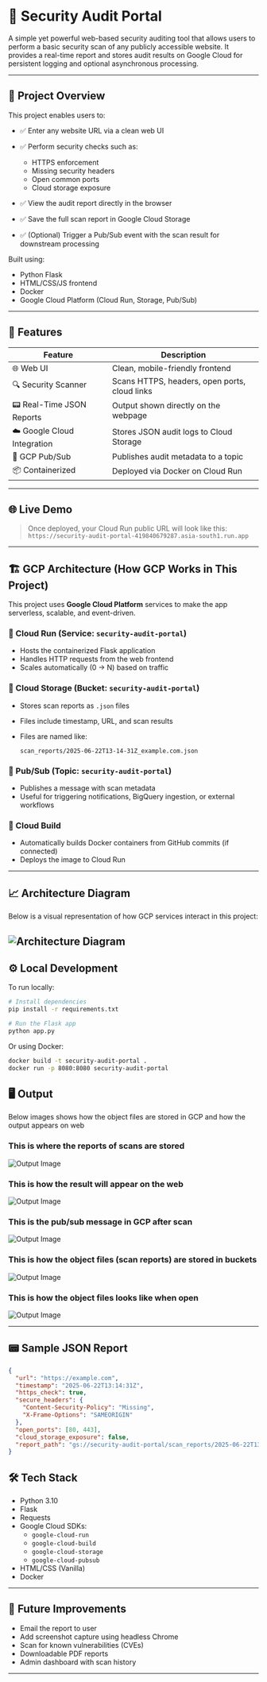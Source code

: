# 🔐 Security Audit Portal

A simple yet powerful web-based security auditing tool that allows users to perform a basic security scan of any publicly accessible website. It provides a real-time report and stores audit results on Google Cloud for persistent logging and optional asynchronous processing.

---

## 📌 Project Overview

This project enables users to:

* ✅ Enter any website URL via a clean web UI
* ✅ Perform security checks such as:

  * HTTPS enforcement
  * Missing security headers
  * Open common ports
  * Cloud storage exposure
* ✅ View the audit report directly in the browser
* ✅ Save the full scan report in Google Cloud Storage
* ✅ (Optional) Trigger a Pub/Sub event with the scan result for downstream processing

Built using:

* Python Flask
* HTML/CSS/JS frontend
* Docker
* Google Cloud Platform (Cloud Run, Storage, Pub/Sub)

---

## 🚀 Features

| Feature                     | Description                                   |
| --------------------------- | --------------------------------------------- |
| 🌐 Web UI                   | Clean, mobile-friendly frontend               |
| 🔍 Security Scanner         | Scans HTTPS, headers, open ports, cloud links |
| 📟 Real-Time JSON Reports   | Output shown directly on the webpage          |
| ☁️ Google Cloud Integration | Stores JSON audit logs to Cloud Storage       |
| 📩 GCP Pub/Sub              | Publishes audit metadata to a topic           |
| 📦 Containerized            | Deployed via Docker on Cloud Run              |

---

## 🌐 Live Demo

> Once deployed, your Cloud Run public URL will look like this:
> `https://security-audit-portal-419840679287.asia-south1.run.app`

---

## 🏗️ GCP Architecture (How GCP Works in This Project)

This project uses **Google Cloud Platform** services to make the app serverless, scalable, and event-driven.

### 🔹 Cloud Run (Service: `security-audit-portal`)

* Hosts the containerized Flask application
* Handles HTTP requests from the web frontend
* Scales automatically (0 → N) based on traffic

### 🔹 Cloud Storage (Bucket: `security-audit-portal`)

* Stores scan reports as `.json` files
* Files include timestamp, URL, and scan results
* Files are named like:

  ```
  scan_reports/2025-06-22T13-14-31Z_example.com.json
  ```

### 🔹 Pub/Sub (Topic: `security-audit-portal`)

* Publishes a message with scan metadata
* Useful for triggering notifications, BigQuery ingestion, or external workflows

### 🔹 Cloud Build

* Automatically builds Docker containers from GitHub commits (if connected)
* Deploys the image to Cloud Run

---

## 📈 Architecture Diagram

Below is a visual representation of how GCP services interact in this project:


![Architecture Diagram](assets/image.png)
---

## ⚙️ Local Development

To run locally:

```bash
# Install dependencies
pip install -r requirements.txt

# Run the Flask app
python app.py
```

Or using Docker:

```bash
docker build -t security-audit-portal .
docker run -p 8080:8080 security-audit-portal
```

## 🖥️ Output

Below images shows how the object files are stored in GCP and how the output appears on web 

### This is where the reports of scans are stored
![Output Image](assets/output1.png)

### This is how the result will appear on the web
![Output Image](assets/output2.png)

### This is the pub/sub message in GCP after scan
![Output Image](assets/output3.png)

### This is how the object files (scan reports) are stored in buckets
![Output Image](assets/output4.png)

### This is how the object files looks like when open
![Output Image](assets/output5.png)

---

## 📟 Sample JSON Report

```json
{
  "url": "https://example.com",
  "timestamp": "2025-06-22T13:14:31Z",
  "https_check": true,
  "secure_headers": {
    "Content-Security-Policy": "Missing",
    "X-Frame-Options": "SAMEORIGIN"
  },
  "open_ports": [80, 443],
  "cloud_storage_exposure": false,
  "report_path": "gs://security-audit-portal/scan_reports/2025-06-22T13-14-31Z_example.com.json"
}
```

## 🛠️ Tech Stack

* Python 3.10
* Flask
* Requests
* Google Cloud SDKs:
  * `google-cloud-run`
  * `google-cloud-build`
  * `google-cloud-storage`
  * `google-cloud-pubsub`
* HTML/CSS (Vanilla)
* Docker

---

## 🧪 Future Improvements

* Email the report to user
* Add screenshot capture using headless Chrome
* Scan for known vulnerabilities (CVEs)
* Downloadable PDF reports
* Admin dashboard with scan history

---
